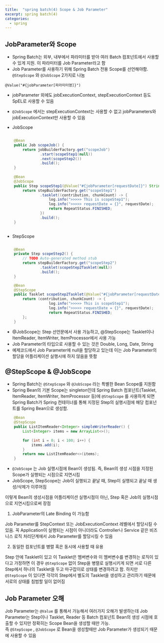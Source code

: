 ```yaml
---
title:  "spring batch(4) Scope & Job Parameter"
excerpt: spring batch(4)
categories:
  - spring
---
```


## JobParameter와 Scope
- Spring Batch는 외부, 내부에서 파라미터를 받아 여러 Batch 컴포넌트에서 사용할 수 있게 지원. 이 파라미터를 Job Parameter라고 함
- Job Parameter를 사용하기 위해 Spring Batch 전용 Scope를 선언해야함.   ```@StepScope```  와   ```@JobScope```   2가지로 나눔

  
```@Value("#{jobParameter[파라미터명]}") ```  

- jobParameter 외에도 jobExecutionContext, stepExecutionContext 등도 SpEL로 사용할 수 있음
-   ```@JobScope```  에서는 stepExecutionContext는 사용할 수 없고 jobParameters와 jobExecutionContext만 사용할 수 있음

- JobScope
  
```java

	@Bean
	public Job scopeJob() {
		return jobBuilderFactory.get("scopeJob")
				.start(scopeStep1(null))
				.next(scopeStep2())
				.build();
	}
	
	@Bean
	@JobScope
	public Step scopeStep1(@Value("#{jobParameter[requestDate]}") String requestDate) {
		return stepBuilderFactory.get("scopeStep1")
				.tasklet((contribution, chunkCount) -> {
					log.info(">>>>> This is scopeStep1");
					log.info(">>>>> requestDate = {}", requestDate);
					return RepeatStatus.FINISHED;
				})
				.build();
	}
	
```  

- StepScope
  
```java

	@Bean
	private Step scopeStep2() {
		// TODO Auto-generated method stub
		return stepBuilderFactory.get("scopeStep2")
				.tasklet(scopeStep2Tasklet(null))
				.build();
	}

	@Bean
	@StepScope
	public Tasklet scopeStep2Tasklet(@Value("#{jobParameter[requestDate]}") String requestDate) {
		return (contribution, chunkCount) -> {
					log.info(">>>>> This is scopeStep1");
					log.info(">>>>> requestDate = {}", requestDate);
					return RepeatStatus.FINISHED;
		};
	}
```  

- @JobScope는 Step 선언문에서 사용 가능하고, @StepScope는 Tasklet이나 ItemReader, ItemWriter, ItemProcessor에서 사용 가능
- Job Parameter의 타입으로 사용할 수 있는 것은 Double, Long, Date, String
- 예제코드에서 Job Parameter에 null을 할당하고 있는데 이는 Job Parameter의 할당을 어플리케이션 실행시에 하지 않음을 뜻함

## @StepScope & @JobScope
- Spring Batch는   ```@StepScope```  와   ```@JobScope```  라는 특별한 Bean Scope를 지원함
- Spring Bean의 기본 Scope는 singleton인데 Spring Batch 컴포넌트(Tasklet, ItemReader, ItemWriter, ItemProcessor 등)에   ```@StepScope```  를 사용하게 되면 
Spring Batch가 Spring 컨테이너를 통해 지정된 Step의 실행시점에 해당 컴포넌트를 Spring Bean으로 생성함.


```java
	@Bean
	@StepScope
	public ListItemReader<Integer> simpleWriterReader() {
		List<Integer> items = new ArrayList<>();
		
		for (int i = 0; i < 100; i++) {
			items.add(i);
		}
		return new ListItemReader<>(items);
	}
```  

-   ```@JobScope```  는 Job 실행시점에 Bean이 생성됨. 즉, Bean의 생성 시점을 지정된 Scope가 실행되는 시점으로 지연시킴
- JobScope, StepScope는 Job이 실행되고 끝날 때, Step이 실행되고 끝날 때 생성/삭제가 이루어짐
  
이렇게 Bean의 생성시점을 어플리케이션 실행시점이 아닌, Step 혹은 Job의 실행시점으로 지연시킴으로써 장점
  
1. JobParameter의 Late Binding 이 가능함
  
Job Parameter를 StepContext 또는 JobExecutionContext 레벨에서 할당시킬 수 있음. 꼭 Application이 실행되는 시점이 아니더라도 Controller나 Service 같은 비즈니스 로직 처리단계에서 Job Parameter를 할당시킬 수 있음

2. 동일한 컴포넌트를 병렬 혹은 동시에 사용할 때 유용
  
Step 안에 Tasklet이 있고 이 Tasklet은 멤버변수와 이 멤버변수를 변경하는 로직이 있다고 가정하면 이 경우   ```@StepScope```   없이 Step을 병렬로 실행시키게 되면 서로 다른 Step에서 하나의 Tasklet을 두고 마구잡이로 상태를 변경하려고 함. 하지만   ```@StepScope```   이 있다면 각각의 Step에서 별도의 Tasklet을 생성하고 관리하기 때문에 서로의 상태를 침범할 일이 없어짐

## Job Parameter 오해
  
Job Parameter는   ```@Value```  를 통해서 가능해서 여러가지 오해가 발생하는데 Job Parameter는 Step이나 Tasklet, Reader 등 Batch 컴포넌트 Bean의 생성 시점에 호출할 수 있지만 정확히는 Scope Bean을 생성할 때만 가능.  
즉   ```@StepScope```  ,   ```@JobScope```  로 Bean을 생성할때만 Job Parameter가 생성되기 때문에 사용할 수 있음
